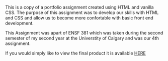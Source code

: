 This is a copy of a portfolio assignment created using HTML and vanilla CSS. The purpose of this assignment was to develop our skills with HTML and CSS and allow us to become more confortable with basic front end development.

This Assignment was apart of ENSF 381 which was taken during the second semester of my second year at the Universtity of Calgary and was our 4th assignment.

If you would simply like to view the final product it is available [HERE](https://jacoblever7.github.io/)